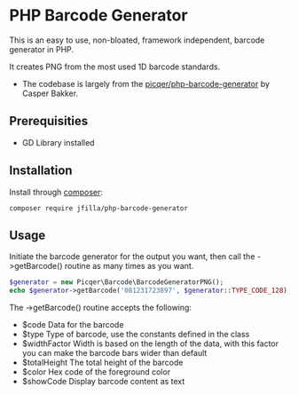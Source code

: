 # PHP Barcode Generator
This is an easy to use, non-bloated, framework independent, barcode generator in PHP.

It creates PNG from the most used 1D barcode standards.

* The codebase is largely from the [picqer/php-barcode-generator](https://github.com/picqer/php-barcode-generator) 
by Casper Bakker.

## Prerequisities

*  GD Library installed

## Installation
Install through [composer](https://getcomposer.org/doc/00-intro.md):

```
composer require jfilla/php-barcode-generator
```

## Usage
Initiate the barcode generator for the output you want, then call the ->getBarcode() routine as many times as you want.

```php
$generator = new Picqer\Barcode\BarcodeGeneratorPNG();
echo $generator->getBarcode('081231723897', $generator::TYPE_CODE_128);
```

The ->getBarcode() routine accepts the following:
- $code Data for the barcode
- $type Type of barcode, use the constants defined in the class
- $widthFactor Width is based on the length of the data, with this factor you can make the barcode bars wider than default
- $totalHeight The total height of the barcode
- $color Hex code of the foreground color
- $showCode Display barcode content as text